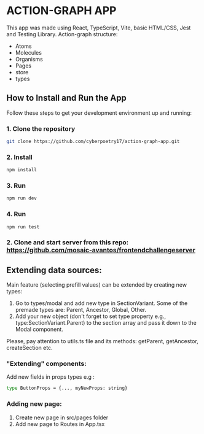 # ACTION-GRAPH APP
This app was made using React, TypeScript, Vite, basic HTML/CSS, Jest and Testing Library.
Action-graph structure:
- Atoms
- Molecules
- Organisms
- Pages
- store
- types
## How to Install and Run the App

Follow these steps to get your development environment up and running:

### 1. Clone the repository
```bash
git clone https://github.com/cyberpoetry17/action-graph-app.git
```

### 2. Install
```bash
npm install
```
### 3. Run
```bash
npm run dev
```
### 4. Run
```bash
npm run test
```
### 2. Clone and start server from this repo: https://github.com/mosaic-avantos/frontendchallengeserver

## Extending data sources:
Main feature (selecting prefill values) can be extended by creating new types: 
1. Go to types/modal and add new type in SectionVariant. Some of the premade types are: Parent, Ancestor, Global, Other.
2. Add your new object (don't forget to set type property e.g., type:SectionVariant.Parent) to the section array and pass it down to the Modal component.

Please, pay attention to utils.ts file and its methods: getParent, getAncestor, createSection etc.

### "Extending" components:
   Add new fields in props types e.g :
   ```bash
   type ButtonProps = {..., myNewProps: string}
   ```
### Adding new page:
1. Create new page in src/pages folder
2. Add new page to Routes in App.tsx 

    



